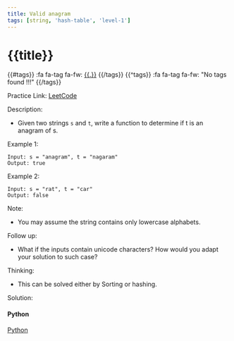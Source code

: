 ```yaml
---
title: Valid anagram
tags: [string, 'hash-table', 'level-1']
---
```


# {{title}}

{{#tags}}
:fa fa-tag fa-fw: [{{.}}]({{tagspath}}/{{.}})
{{/tags}}
{{^tags}}
:fa fa-tag fa-fw: "No tags found !!!"
{{/tags}}

Practice Link: [LeetCode](https://leetcode.com/problems/valid-anagram/)

Description:

- Given two strings `s` and `t`, write a function to determine if t is an anagram of s.

Example 1:

```text
Input: s = "anagram", t = "nagaram"
Output: true
```

Example 2:

```text
Input: s = "rat", t = "car"
Output: false
```

Note:

- You may assume the string contains only lowercase alphabets.

Follow up:

- What if the inputs contain unicode characters? How would you adapt your solution to such case?

Thinking:

- This can be solved either by Sorting or hashing.

Solution:

<!-- tabs:start -->
#### **Python**

[Python](../pycode/string/valid-anagram.py ':include :type=code')
<!-- tabs:end -->
